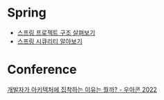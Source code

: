 # Spring

- [스프링 프로젝트 구조 살펴보기](https://mavdev56.hashnode.dev/spring)
- [스프링 시큐리티 알아보기](https://mavdev56.hashnode.dev/spring-1)


# Conference
[개발자가 아키텍처에 집착하는 이유는 뭘까? - 우아콘 2022](https://mavdev56.hashnode.dev/conference-2022)
